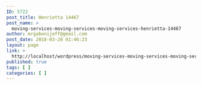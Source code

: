 ```yaml
---
ID: 5722
post_title: Henrietta 14467
post_name: >
  moving-services-moving-services-moving-services-henrietta-14467
author: mrgabonijeff@gmail.com
post_date: 2018-03-28 01:46:23
layout: page
link: >
  http://localhost/wordpress/moving-services-moving-services-moving-services-henrietta-14467/
published: true
tags: [ ]
categories: [ ]
---
```

